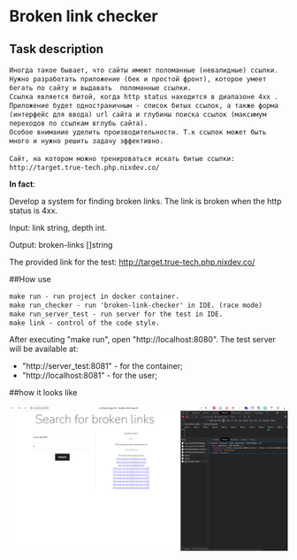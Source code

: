 # Broken link checker

## Task description

    Иногда такое бывает, что сайты имеют поломанные (невалидные) ссылки.
    Нужно разработать приложение (бек и простой фронт), которое умеет  бегать по сайту и выдавать  поломанные ссылки.
    Ссылка является битой, когда http status находится в диапазоне 4xx .  Приложение будет одностраничным - список битых ссылок, а также форма (интерфейс для ввода) url сайта и глубины поиска ссылок (максимум переходов по ссылкам вглубь сайта).
    Особое внимание уделить производительности. Т.к ссылок может быть много и нужно решить задачу эффективно.
    
    Сайт, на котором можно тренироваться искать битые ссылки: http://target.true-tech.php.nixdev.co/

**In fact**:

Develop a system for finding broken links. The link is broken when the http status is 4xx.
    
Input: link string, depth int. 
    
Output: broken-links []string

The provided link for the test: 
http://target.true-tech.php.nixdev.co/


##How use

    make run - run project in docker container. 
    make run_checker - run 'broken-link-checker' in IDE. (race mode)
    make run_server_test - run server for the test in IDE. 
    make link - control of the code style. 

After executing "make run", open "http://localhost:8080".
The test server will be available at: 
 - "http://server_test:8081" - for the container;
 - "http://localhost:8081" - for the user;

##how it looks like

<img src="./images/make-run.png">